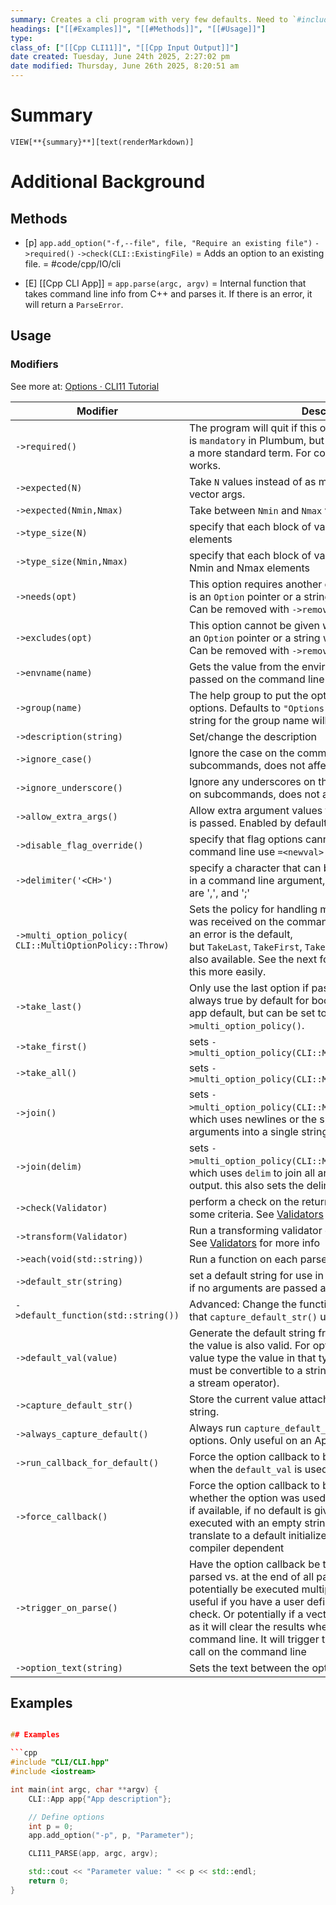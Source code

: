 ```yaml
---
summary: Creates a cli program with very few defaults. Need to `#include <App.hpp>`, and should
headings: ["[[#Examples]]", "[[#Methods]]", "[[#Usage]]"]
type: 
class_of: ["[[Cpp CLI11]]", "[[Cpp Input Output]]"]
date created: Tuesday, June 24th 2025, 2:27:02 pm
date modified: Thursday, June 26th 2025, 8:20:51 am
---
```


# Summary
`VIEW[**{summary}**][text(renderMarkdown)]`

# Additional Background
## Methods

- [p] `app.add_option("-f,--file", file, "Require an existing file")` `->required()` `->check(CLI::ExistingFile)` = Adds an option to an existing file. = #code/cpp/IO/cli
<!--ID: 1751434091725-->


- [E] [[Cpp CLI App]] = `app.parse(argc, argv)` = Internal function that takes command line info from C++ and parses it. If there is an error, it will return a `ParseError`.

## Usage
### Modifiers
See more at: [Options · CLI11 Tutorial](https://cliutils.github.io/CLI11/book/chapters/options.html)

|Modifier|Description|
|---|---|
|`->required()`|The program will quit if this option is not present. This is `mandatory` in Plumbum, but required options seems to be a more standard term. For compatibility, `->mandatory()` also works.|
|`->expected(N)`|Take `N` values instead of as many as possible, mainly for vector args.|
|`->expected(Nmin,Nmax)`|Take between `Nmin` and `Nmax` values.|
|`->type_size(N)`|specify that each block of values would consist of N elements|
|`->type_size(Nmin,Nmax)`|specify that each block of values would consist of between Nmin and Nmax elements|
|`->needs(opt)`|This option requires another option to also be present, opt is an `Option` pointer or a string with the name of the option. Can be removed with `->remove_needs(opt)`|
|`->excludes(opt)`|This option cannot be given with `opt` present, opt is an `Option` pointer or a string with the name of the option. Can be removed with `->remove_excludes(opt)`|
|`->envname(name)`|Gets the value from the environment if present and not passed on the command line and passes any validators.|
|`->group(name)`|The help group to put the option in. No effect for positional options. Defaults to `"Options"`. Options given an empty string for the group name will not show up in the help print.|
|`->description(string)`|Set/change the description|
|`->ignore_case()`|Ignore the case on the command line (also works on subcommands, does not affect arguments).|
|`->ignore_underscore()`|Ignore any underscores on the command line (also works on subcommands, does not affect arguments).|
|`->allow_extra_args()`|Allow extra argument values to be included when an option is passed. Enabled by default for vector options.|
|`->disable_flag_override()`|specify that flag options cannot be overridden on the command line use `=<newval>`|
|`->delimiter('<CH>')`|specify a character that can be used to separate elements in a command line argument, default is , common values are ',', and ';'|
|`->multi_option_policy( CLI::MultiOptionPolicy::Throw)`|Sets the policy for handling multiple arguments if the option was received on the command line several times. `Throw`ing an error is the default, but `TakeLast`, `TakeFirst`, `TakeAll`, `Join`, `Reverse`, and `Sum` are also available. See the next four lines for shortcuts to set this more easily.|
|`->take_last()`|Only use the last option if passed several times. This is always true by default for bool options, regardless of the app default, but can be set to false explicitly with `->multi_option_policy()`.|
|`->take_first()`|sets `->multi_option_policy(CLI::MultiOptionPolicy::TakeFirst)`|
|`->take_all()`|sets `->multi_option_policy(CLI::MultiOptionPolicy::TakeAll)`|
|`->join()`|sets `->multi_option_policy(CLI::MultiOptionPolicy::Join)`, which uses newlines or the specified delimiter to join all arguments into a single string output.|
|`->join(delim)`|sets `->multi_option_policy(CLI::MultiOptionPolicy::Join)`, which uses `delim` to join all arguments into a single string output. this also sets the delimiter|
|`->check(Validator)`|perform a check on the returned results to verify they meet some criteria. See [Validators](https://cliutils.github.io/CLI11/book/chapters/validators.html) for more info|
|`->transform(Validator)`|Run a transforming validator on each value passed. See [Validators](https://cliutils.github.io/CLI11/book/chapters/validators.html) for more info|
|`->each(void(std::string))`|Run a function on each parsed value, _in order_.|
|`->default_str(string)`|set a default string for use in the help and as a default value if no arguments are passed and a value is requested|
|`->default_function(std::string())`|Advanced: Change the function that `capture_default_str()` uses.|
|`->default_val(value)`|Generate the default string from a value and validate that the value is also valid. For options that assign directly to a value type the value in that type is also updated. Value must be convertible to a string(one of known types or have a stream operator).|
|`->capture_default_str()`|Store the current value attached and display it in the help string.|
|`->always_capture_default()`|Always run `capture_default_str()` when creating new options. Only useful on an App's `option_defaults`.|
|`->run_callback_for_default()`|Force the option callback to be executed or the variable set when the `default_val` is used.|
|`->force_callback()`|Force the option callback to be executed regardless of whether the option was used or not. Will use the default_str if available, if no default is given the callback will be executed with an empty string as an argument, which will translate to a default initialized value, which can be compiler dependent|
|`->trigger_on_parse()`|Have the option callback be triggered when the value is parsed vs. at the end of all parsing, the option callback can potentially be executed multiple times. Generally only useful if you have a user defined callback or validation check. Or potentially if a vector input is given multiple times as it will clear the results when a repeat option is given via command line. It will trigger the callbacks once per option call on the command line|
|`->option_text(string)`|Sets the text between the option name and description.|

## Examples
```cpp

## Examples

```cpp
#include "CLI/CLI.hpp"
#include <iostream>

int main(int argc, char **argv) {
    CLI::App app{"App description"};

    // Define options
    int p = 0;
    app.add_option("-p", p, "Parameter");

    CLI11_PARSE(app, argc, argv);

    std::cout << "Parameter value: " << p << std::endl;
    return 0;
}
```